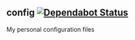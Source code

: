## config [![Dependabot Status](https://api.dependabot.com/badges/status?host=github&repo=ffflorian/config)](https://dependabot.com)

My personal configuration files
